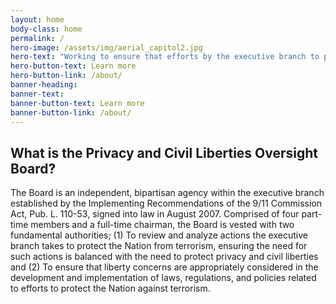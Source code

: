 ```yaml
---
layout: home
body-class: home
permalink: /
hero-image: /assets/img/aerial_capitol2.jpg
hero-text: "Working to ensure that efforts by the executive branch to protect the nation from terrorism are balanced with the need to protect privacy and civil liberties."
hero-button-text: Learn more
hero-button-link: /about/
banner-heading:
banner-text:
banner-button-text: Learn more
banner-button-link: /about/
---
```

## What is the Privacy and Civil Liberties Oversight Board?
The Board is an independent, bipartisan agency within the executive branch established by the Implementing Recommendations of the 9/11 Commission Act, Pub. L. 110-53, signed into law in August 2007. Comprised of four part-time members and a full-time chairman, the Board is vested with two fundamental authorities; (1) To review and analyze actions the executive branch takes to protect the Nation from terrorism, ensuring the need for such actions is balanced with the need to protect privacy and civil liberties and (2) To ensure that liberty concerns are appropriately considered in the development and implementation of laws, regulations, and policies related to efforts to protect the Nation against terrorism.
